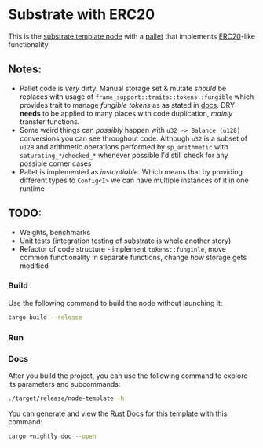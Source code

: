 # Substrate with ERC20

This is the [substrate template node](https://github.com/substrate-developer-hub/substrate-node-template)
with a [pallet](https://docs.substrate.io/learn/runtime-development/#frame) that implements [ERC20](https://eips.ethereum.org/EIPS/eip-20)-like functionality 

## Notes:
- Pallet code is _very_ dirty. Manual storage set & mutate _should_ be replaces with usage of `frame_support::traits::tokens::fungible` 
  which provides trait to manage _fungible tokens_ as as stated in 
  [docs](https://paritytech.github.io/polkadot-sdk/master/polkadot_sdk_docs/reference_docs/frame_tokens/index.html#fungible-token-traits-in-frame).
  DRY **needs** to be applied to many places with code duplication, _mainly_ transfer functions.
- Some weird things can _possibly_ happen with `u32 -> Balance (u128)` conversions you can see throughout code. Although `u32` is a subset of `u128`
  and arithmetic operations performed by `sp_arithmetic` with `saturating_*`/`checked_*` whenever possible I'd still check for 
  any possible corner cases
- Pallet is implemented as _instantiable_. Which means that by providing different types to `Config<I>` we can have multiple instances of it 
  in one runtime

## TODO: 
- Weights, benchmarks
- Unit tests (integration testing of substrate is whole another story)
- Refactor of code structure - implement `tokens::funginle`, move common functionality in separate functions, change how storage gets modified

### Build

Use the following command to build the node without launching it:

```sh
cargo build --release
```

### Run



### Docs

After you build the project, you can use the following command to explore its
parameters and subcommands:

```sh
./target/release/node-template -h
```

You can generate and view the [Rust
Docs](https://doc.rust-lang.org/cargo/commands/cargo-doc.html) for this template
with this command:

```sh
cargo +nightly doc --open
```

